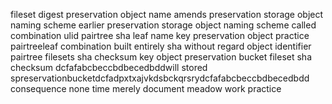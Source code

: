 fileset digest preservation object name amends preservation storage object naming scheme earlier preservation storage object naming scheme called combination ulid pairtree sha leaf name key preservation object practice pairtreeleaf combination built entirely sha without regard object identifier pairtree filesets sha checksum key object preservation bucket fileset sha checksum dcfafabcbeccbdbecedbddwill stored spreservationbucketdcfadpxtxajvkdsbckqrsrydcfafabcbeccbdbecedbdd consequence none time merely document meadow work practice